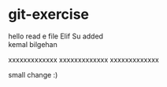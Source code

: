 # git-exercise
hello read e file
Elif Su added  
kemal 
bilgehan

xxxxxxxxxxxxx
xxxxxxxxxxxxx
xxxxxxxxxxxxx

small change :)
